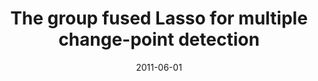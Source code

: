 ---
title: "The group fused Lasso for multiple change-point detection"
collection: publications
permalink: /publications/2011-06-01-The-group-fused-Lasso-for-multiple-change-point-detection
date: 2011-06-01
paperurl: 'https://doi.org/10.48550/ARXIV.1106.4199'
code: 'https://github.com/oboulant/tamis'
citation: 'K.&nbsp;Bleakley, &amp; J.-P. Vert.
The group fused lasso for multiple change-point detection.
Technical Report arXiv 1106.4199, 2011.'
---